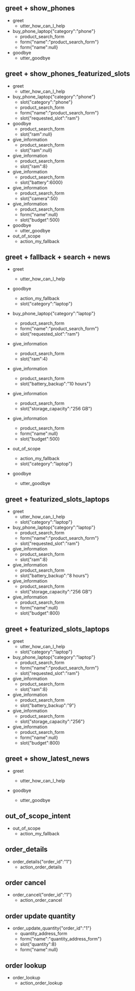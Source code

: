 ## greet + show_phones
* greet
  - utter_how_can_I_help
* buy_phone_laptop{"category":"phone"}
  - product_search_form
  - form{"name":"product_search_form"}
  - form{"name":null}
* goodbye
  - utter_goodbye

## greet + show_phones_featurized_slots

* greet
    - utter_how_can_I_help
* buy_phone_laptop{"category":"phone"}
    - slot{"category":"phone"}
    - product_search_form
    - form{"name":"product_search_form"}
    - slot{"requested_slot":"ram"}
* goodbye
    - product_search_form
    - slot{"ram":null}
* give_information
    - product_search_form
    - slot{"ram":null}
* give_information
    - product_search_form
    - slot{"ram":8}
* give_information
    - product_search_form
    - slot{"battery":6000}
* give_information
    - product_search_form
    - slot{"camera":50}
* give_information
    - product_search_form
    - form{"name":null}
    - slot{"budget":500}
* goodbye
    - utter_goodbye
* out_of_scope
  - action_my_fallback


## greet + fallback + search + news

* greet
    - utter_how_can_I_help
* goodbye
    - action_my_fallback
    - slot{"category":"laptop"}
* buy_phone_laptop{"category":"laptop"}
    - product_search_form
    - form{"name":"product_search_form"}
    - slot{"requested_slot":"ram"}
* give_information
    - product_search_form
    - slot{"ram":4}
* give_information
    - product_search_form
    - slot{"battery_backup":"10 hours"}
* give_information
    - product_search_form
    - slot{"storage_capacity":"256 GB"}
* give_information
    - product_search_form
    - form{"name":null}
    - slot{"budget":500}
* out_of_scope
    - action_my_fallback
    - slot{"category":"laptop"}

* goodbye
    - utter_goodbye

## greet + featurized_slots_laptops

* greet
    - utter_how_can_I_help
    - slot{"category":"laptop"}
* buy_phone_laptop{"category":"laptop"}
    - product_search_form
    - form{"name":"product_search_form"}
    - slot{"requested_slot":"ram"}
* give_information
    - product_search_form
    - slot{"ram":8}
* give_information
    - product_search_form
    - slot{"battery_backup":"8 hours"}
* give_information
    - product_search_form
    - slot{"storage_capacity":"256 GB"}
* give_information
    - product_search_form
    - form{"name":null}
    - slot{"budget":800}


## greet + featurized_slots_laptops

* greet
    - utter_how_can_I_help
    - slot{"category":"laptop"}
* buy_phone_laptop{"category":"laptop"}
    - product_search_form
    - form{"name":"product_search_form"}
    - slot{"requested_slot":"ram"}
* give_information
    - product_search_form
    - slot{"ram":8}
* give_information
    - product_search_form
    - slot{"battery_backup":"9"}
* give_information
    - product_search_form
    - slot{"storage_capacity":"256"}
* give_information
    - product_search_form
    - form{"name":null}
    - slot{"budget":800}

## greet + show_latest_news
* greet
  - utter_how_can_I_help

* goodbye
  - utter_goodbye

## out_of_scope_intent
* out_of_scope
  - action_my_fallback



## order_details
* order_details{"order_id":"1"}
  - action_order_details

## order cancel
* order_cancel{"order_id":"1"}
  - action_order_cancel

## order update quantity
* order_update_quantity{"order_id":"1"}
  - quantity_address_form
  - form{"name":"quantity_address_form"}
  - slot{"quantity":8}
  - form{"name":null}
 


## order lookup
* order_lookup
  - action_order_lookup